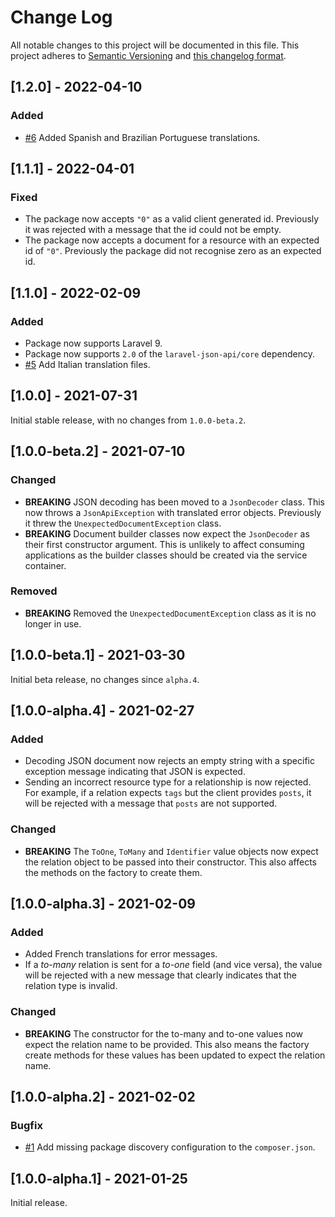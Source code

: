 # Change Log

All notable changes to this project will be documented in this file. This project adheres to
[Semantic Versioning](http://semver.org/) and [this changelog format](http://keepachangelog.com/).

## [1.2.0] - 2022-04-10

### Added

- [#6](https://github.com/laravel-json-api/spec/pull/6) Added Spanish and Brazilian Portuguese translations.

## [1.1.1] - 2022-04-01

### Fixed

- The package now accepts `"0"` as a valid client generated id. Previously it was rejected with a message that the id
  could not be empty.
- The package now accepts a document for a resource with an expected id of `"0"`. Previously the package did not 
  recognise zero as an expected id.

## [1.1.0] - 2022-02-09

### Added

- Package now supports Laravel 9.
- Package now supports `2.0` of the `laravel-json-api/core` dependency.
- [#5](https://github.com/laravel-json-api/spec/pull/5) Add Italian translation files.

## [1.0.0] - 2021-07-31

Initial stable release, with no changes from `1.0.0-beta.2`.

## [1.0.0-beta.2] - 2021-07-10

### Changed

- **BREAKING** JSON decoding has been moved to a `JsonDecoder` class. This now throws a `JsonApiException` with
  translated error objects. Previously it threw the `UnexpectedDocumentException` class.
- **BREAKING** Document builder classes now expect the `JsonDecoder` as their first constructor argument. This is
  unlikely to affect consuming applications as the builder classes should be created via the service container.

### Removed

- **BREAKING** Removed the `UnexpectedDocumentException` class as it is no longer in use.

## [1.0.0-beta.1] - 2021-03-30

Initial beta release, no changes since `alpha.4`.

## [1.0.0-alpha.4] - 2021-02-27

### Added

- Decoding JSON document now rejects an empty string with a specific exception message indicating that JSON is expected.
- Sending an incorrect resource type for a relationship is now rejected. For example, if a relation expects `tags` but
  the client provides `posts`, it will be rejected with a message that `posts` are not supported.

### Changed

- **BREAKING** The `ToOne`, `ToMany` and `Identifier` value objects now expect the relation object to be passed into
  their constructor. This also affects the methods on the factory to create them.

## [1.0.0-alpha.3] - 2021-02-09

### Added

- Added French translations for error messages.
- If a *to-many* relation is sent for a *to-one* field (and vice versa), the value will be rejected with a new message
  that clearly indicates that the relation type is invalid.

### Changed

- **BREAKING** The constructor for the to-many and to-one values now expect the relation name to be provided. This also
  means the factory create methods for these values has been updated to expect the relation name.

## [1.0.0-alpha.2] - 2021-02-02

### Bugfix

- [#1](https://github.com/laravel-json-api/spec/issues/1) Add missing package discovery configuration to
  the `composer.json`.

## [1.0.0-alpha.1] - 2021-01-25

Initial release.

